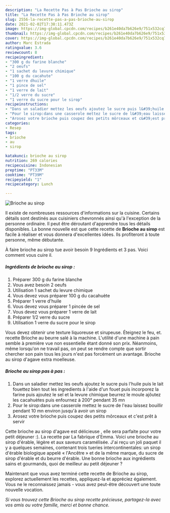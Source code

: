```yaml
---
description: "La Recette Pas à Pas Brioche au sirop"
title: "La Recette Pas à Pas Brioche au sirop"
slug: 2556-la-recette-pas-a-pas-brioche-au-sirop
date: 2021-02-02T17:38:11.473Z
image: https://img-global.cpcdn.com/recipes/b261e40da7b626e9/751x532cq70/brioche-au-sirop-photo-principale-de-la-recette.jpg
thumbnail: https://img-global.cpcdn.com/recipes/b261e40da7b626e9/751x532cq70/brioche-au-sirop-photo-principale-de-la-recette.jpg
cover: https://img-global.cpcdn.com/recipes/b261e40da7b626e9/751x532cq70/brioche-au-sirop-photo-principale-de-la-recette.jpg
author: Marc Estrada
ratingvalue: 3.6
reviewcount: 8
recipeingredient:
- "300 g du farine blanche"
- "2 oeufs"
- "1 sachet du levure chimique"
- "100 g du cacahute"
- "1 verre dhuile"
- "1 pince de sel"
- "1 verre de lait"
- "1/2 verre du sucre"
- "1 verre du sucre pour le sirop"
recipeinstructions:
- "Dans un saladier mettez les oeufs ajoutez le sucre puis l&#39;huile puis le lait fouettez bien tout les ingredients à l&#39;aide d&#39;un fouet puis incorporez la farine puis ajoutez le sel et la levure chimique beurrez le moule ajôutez les cacahuètes puis enfournez à 200° pendant 35 mn"
- "Pour le sirop:dans une casserole mettez le sucre de l&#39;eau laissez bouillir pendant 10 mn environ jusqu&#39;à avoir un sirop"
- "Arosez votre brioche puis coupez des petits môrceaux et c&#39;est prêt à servir"
categories:
- Resep
tags:
- brioche
- au
- sirop

katakunci: brioche au sirop 
nutrition: 269 calories
recipecuisine: Indonesian
preptime: "PT33M"
cooktime: "PT39M"
recipeyield: "1"
recipecategory: Lunch

---
```



![Brioche au sirop](https://img-global.cpcdn.com/recipes/b261e40da7b626e9/751x532cq70/brioche-au-sirop-photo-principale-de-la-recette.jpg)

Il existe de nombreuses ressources d'informations sur la cuisine. Certains détails sont destinés aux cuisiniers chevronnés ainsi qu'à l'exception de la personne ordinaire. Il peut être déroutant d'apprendre tous les détails disponibles. La bonne nouvelle est que cette recette de <strong> Brioche au sirop </strong> est facile à réaliser et vous donnera d'excellentes idées. Ils profiteront à toute personne, même débutante.

<!--inarticleads1-->

À faire brioche au sirop tue avoir besoin 9 Ingrédients et 3 pas. Voici comment vous cuire il.

##### Ingrédients de brioche au sirop :

1. Préparer 300 g du farine blanche
1. Vous avez besoin 2 oeufs
1. Utilisation 1 sachet du levure chimique
1. Vous devez vous préparer 100 g du cacahuète
1. Préparer 1 verre d&#39;huile
1. Vous devez vous préparer 1 pincée de sel
1. Vous devez vous préparer 1 verre de lait
1. Préparer 1/2 verre du sucre
1. Utilisation 1 verre du sucre pour le sirop


Vous devez obtenir une texture liquoreuse et sirupeuse. Éteignez le feu, et. recette Brioche au beurre salé à la machine. L&#39;utilité d&#39;une machine à pain semble à première vue non essentielle étant donné son prix. Néanmoins, même lorsqu&#39;on ne travail pas, on peut se rendre compte que sortir chercher son pain tous les jours n&#39;est pas forcément un avantage. Brioche au sirop d&#39;agave extra moelleuse. 

<!--inarticleads2-->

##### Brioche au sirop pas à pas :

1. Dans un saladier mettez les oeufs ajoutez le sucre puis l&#39;huile puis le lait fouettez bien tout les ingredients à l&#39;aide d&#39;un fouet puis incorporez la farine puis ajoutez le sel et la levure chimique beurrez le moule ajôutez les cacahuètes puis enfournez à 200° pendant 35 mn
1. Pour le sirop:dans une casserole mettez le sucre de l&#39;eau laissez bouillir pendant 10 mn environ jusqu&#39;à avoir un sirop
1. Arosez votre brioche puis coupez des petits môrceaux et c&#39;est prêt à servir


Cette brioche au sirop d&#39;agave est délicieuse , elle sera parfaite pour votre petit déjeuner :). La recette par La fabrique d&#39;Emma. Voici une brioche au sirop d&#39;érable, légère et aux saveurs caramélisée. J&#39;ai reçu un joli paquet il y a quelques semaines, contenant trois tueries intercontinentales: un sirop d&#39;érable biologique appelé « l&#39;Ancêtre » et de la même marque, du sucre de sirop d&#39;érable et du beurre d&#39;érable. Une bonne brioche aux ingrédients sains et gourmands, quoi de meilleur au petit déjeuner ? 

<!--inarticleads1-->

<p>
Maintenant que vous avez terminé cette recette de Brioche au sirop, explorez actuellement les recettes, appliquez-la et appréciez également. Vous ne le reconnaissez jamais - vous avez peut-être découvert une toute nouvelle vocation.
</p>

<p>
<i>Si vous trouvez cette Brioche au sirop recette précieuse, partagez-la avec vos amis ou votre famille, merci et bonne chance.</i>
</p>
